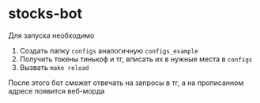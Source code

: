# stocks-bot

Для запуска необходимо
  1. Создать папку `configs` аналогичную `configs_example`
  2. Получить токены тинькоф и тг, вписать их в нужные места в `configs`
  3. Вызвать `make reload`

После этого бот сможет отвечать на запросы в тг, а на прописанном адресе появится веб-морда
